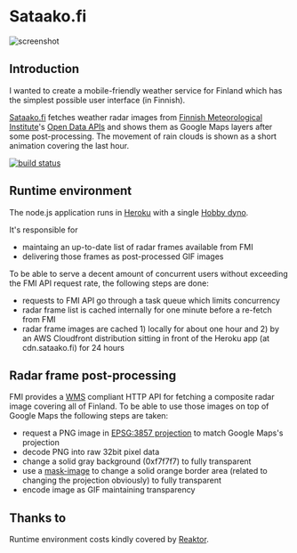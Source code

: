 Sataako.fi
==========

![screenshot](https://raw.github.com/heikkipora/sataako-fi/master/work/screenshot.jpg)

Introduction
------------
I wanted to create a mobile-friendly weather service for Finland which has the simplest possible user interface (in Finnish).

[Sataako.fi](http://www.sataako.fi) fetches weather radar images from [Finnish Meteorological Institute](http://en.ilmatieteenlaitos.fi)'s [Open Data APIs](http://en.ilmatieteenlaitos.fi/open-data-manual) and shows them as Google Maps layers after some post-processing.
The movement of rain clouds is shown as a short animation covering the last hour.

[![build status](https://travis-ci.org/heikkipora/sataako-fi.svg?branch=master)](https://travis-ci.org/heikkipora/sataako-fi)

Runtime environment
-------------------
The node.js application runs in [Heroku](http://heroku.com) with a single [Hobby dyno](https://devcenter.heroku.com/articles/dyno-types).

It's responsible for

* maintaing an up-to-date list of radar frames available from FMI
* delivering those frames as post-processed GIF images

To be able to serve a decent amount of concurrent users without exceeding the FMI API request rate, the following steps are done:

* requests to FMI API go through a task queue which limits concurrency
* radar frame list is cached internally for one minute before a re-fetch from FMI
* radar frame images are cached 1) locally for about one hour and 2) by an AWS Cloudfront distribution sitting in front of the Heroku app (at cdn.sataako.fi) for 24 hours

Radar frame post-processing
---------------------------
FMI provides a [WMS](https://en.wikipedia.org/wiki/Web_Map_Service) compliant HTTP API for fetching a composite radar image covering all of Finland.
To be able to use those images on top of Google Maps the following steps are taken:

* request a PNG image in [EPSG:3857 projection](http://spatialreference.org/ref/sr-org/7483/) to match Google Maps's projection
* decode PNG into raw 32bit pixel data
* change a solid gray background (0xf7f7f7) to fully transparent
* use a [mask-image](src/radar-mask.png) to change a solid orange border area (related to changing the projection obviously) to fully transparent
* encode image as GIF maintaining transparency

Thanks to
--------
Runtime environment costs kindly covered by <a href="https://www.reaktor.com">Reaktor</a>.
